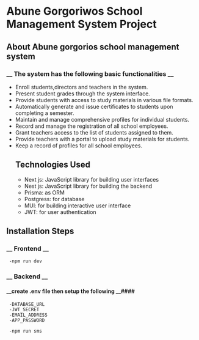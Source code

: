 # Abune Gorgoriwos School Management System Project
## About Abune gorgorios school management system
   ### __ The system has the following basic functionalities __ ###
 - Enroll students,directors and teachers in the system.
 - Present student grades through the system interface.
 - Provide students with access to study materials in various file formats.
 - Automatically generate and issue certificates to students upon completing a semester.
 - Maintain and manage comprehensive profiles for individual students.
 - Record and manage the registration of all school employees.
 - Grant teachers access to the list of students assigned to them.
 - Provide teachers with a portal to upload study materials for students.
 - Keep a record of profiles for all school employees.
   ## Technologies Used
   - Next js: JavaScript library for building user interfaces
   - Nest js: JavaScript library for building the backend
   - Prisma: as ORM
   - Postgress: for database
   - MUI: for building interactive user interface
   - JWT: for user authentication
  ## Installation Steps 
   ### __ Frontend __ ###
     -npm run dev
   ### __ Backend __ ###
   #### __create .env file then setup the following __####
     -DATABASE_URL
     -JWT_SECRET
     -EMAIL_ADDRESS
     -APP_PASSWORD
     
     -npm run sms
  

